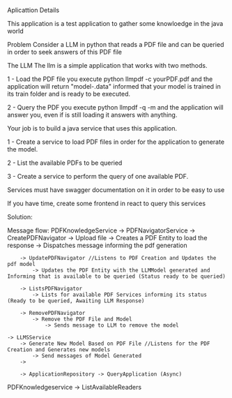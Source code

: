 Aplicattion Details

This application is a test application to gather some knowloedge in the java world

Problem
Consider a LLM in python that reads a PDF file and can be queried in order to seek answers of this PDF file

The LLM
The llm is a simple application that works with two methods.

1 - Load the PDF file 
you execute python llmpdf -c yourPDF.pdf and the application will return "model-<yourPDF>.data" informed that your model is trained in its train folder and is ready to be executed. 

2 - Query the PDF 
you execute python llmpdf -q <QUERY> -m <MODEL> and the application will answer you, even if is still loading it answers with anything. 



Your job is to build a java service that uses this application. 

1 - Create a service to load PDF files in order for the application to generate the model.

2 - List the available PDFs to be queried

3 - Create a service to perform the query of one available PDF.

Services must have swagger documentation on it in order to be easy to use

If you have time, create some frontend in react to query this services



Solution:


Message flow:
PDFKnowledgeService 
    -> PDFNavigatorService 
        -> CreatePDFNavigator
            -> Upload file
            -> Creates a PDF Entity to load the response
            -> Dispatches message informing the pdf generation
            
        -> UpdatePDFNavigator //Listens to PDF Creation and Updates the pdf model
            -> Updates the PDF Entity with the LLMModel generated and Informing that is available to be queried (Status ready to be queried)

        -> ListsPDFNavigator
            -> Lists for available PDF Services informing its status (Ready to be queried, Awaiting LLM Response)

        -> RemovePDFNavigator
            -> Remove the PDF File and Model
                -> Sends message to LLM to remove the model

    -> LLMSService
        -> Generate New Model Based on PDF File //Listens for the PDF Creation and Generates new models
            -> Send messages of Model Generated
        -> 

        -> ApplicationRepository -> QueryApplication (Async)


PDFKnowledgeservice -> ListAvailableReaders
